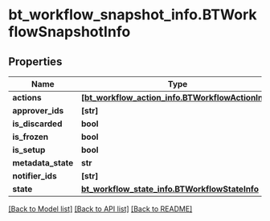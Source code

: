 # bt_workflow_snapshot_info.BTWorkflowSnapshotInfo

## Properties
Name | Type | Description | Notes
------------ | ------------- | ------------- | -------------
**actions** | [**[bt_workflow_action_info.BTWorkflowActionInfo]**](BTWorkflowActionInfo.md) |  | [optional] 
**approver_ids** | **[str]** |  | [optional] 
**is_discarded** | **bool** |  | [optional] 
**is_frozen** | **bool** |  | [optional] 
**is_setup** | **bool** |  | [optional] 
**metadata_state** | **str** |  | [optional] 
**notifier_ids** | **[str]** |  | [optional] 
**state** | [**bt_workflow_state_info.BTWorkflowStateInfo**](BTWorkflowStateInfo.md) |  | [optional] 

[[Back to Model list]](../README.md#documentation-for-models) [[Back to API list]](../README.md#documentation-for-api-endpoints) [[Back to README]](../README.md)


